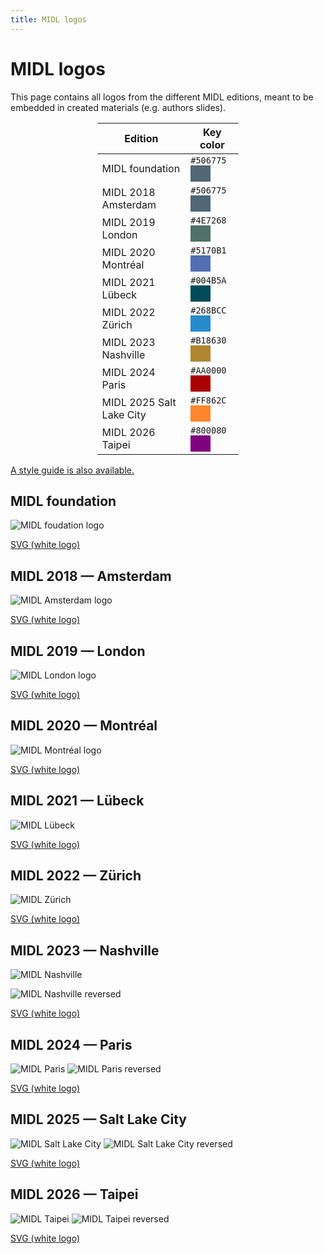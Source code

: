 ```yaml
---
title: MIDL logos
---
```

<style>
.box {
  float: left;
  height: 1.625em;
  width: 2em;
}

table {
  width: 45%;
}
</style>
# MIDL logos
This page contains all logos from the different MIDL editions, meant to be embedded in created materials (e.g. authors slides).
<!-- An alternative `.svg` version is available, and the html code of the key-color of each edition is also mentioned. -->

<center>

| Edition | Key color |
|---------|-----------|
| MIDL foundation | `#506775` <div class="box" style="background-color: #506775"></div> |
| MIDL 2018 Amsterdam | `#506775` <div class="box" style="background-color: #506775"></div> |
| MIDL 2019 London | `#4E7268` <div class="box" style="background-color: #4E7268"></div> |
| MIDL 2020 Montréal | `#5170B1` <div class="box" style="background-color: #5170B1"></div> |
| MIDL 2021 Lübeck | `#004B5A` <div class="box" style="background-color: #004B5A"></div> |
| MIDL 2022 Zürich | `#268BCC` <div class="box" style="background-color: #268BCC"></div> |
| MIDL 2023 Nashville | `#B18630` <div class="box" style="background-color: #B18630"></div> |
| MIDL 2024 Paris | `#AA0000` <div class="box" style="background-color: #AA0000"></div> |
| MIDL 2025 Salt Lake City | `#FF862C` <div class="box" style="background-color: #FF862C"></div> |
| MIDL 2026 Taipei | `#800080` <div class="box" style="background-color: #800080"></div> |

</center>

[A style guide is also available.](/style-guide.html)

## MIDL foundation
![MIDL foudation logo](/logos/midl/logo_color.png)

[SVG (white logo)](/logos/midl/logo_white.svg)

## MIDL 2018 — Amsterdam
![MIDL Amsterdam logo](/logos/2018/logo.png)

[SVG (white logo)](/logos/2018/logo_white.svg)

## MIDL 2019 — London
![MIDL London logo](/logos/2019/logo.png)

[SVG (white logo)](/logos/2019/logo_white.svg)

## MIDL 2020 — Montréal
![MIDL Montréal logo](/logos/2020/logo.png)

[SVG (white logo)](/logos/2020/logo_white.svg)

## MIDL 2021 — Lübeck
![MIDL Lübeck](/logos/2021/logo.png)

[SVG (white logo)](/logos/2021/logo_white.svg)

## MIDL 2022 — Zürich
![MIDL Zürich](/logos/2022/logo.png)

[SVG (white logo)](/logos/2022/logo_white.svg)

## MIDL 2023 — Nashville
![MIDL Nashville](/logos/2023/logo.png)

![MIDL Nashville reversed](/logos/2023/logo_gold.png)

[SVG (white logo)](/logos/2023/logo_white.svg)

## MIDL 2024 — Paris
![MIDL Paris](/logos/2024/logo.png)
![MIDL Paris reversed](/logos/2024/logo_red.png)

[SVG (white logo)](/logos/2024/logo_white.svg)

## MIDL 2025 — Salt Lake City
![MIDL Salt Lake City](/logos/2025/logo.png)
![MIDL Salt Lake City reversed](/logos/2025/logo_color.png)

[SVG (white logo)](/logos/2025/logo_white.svg)

## MIDL 2026 — Taipei
![MIDL Taipei](/logos/2026/logo.png)
![MIDL Taipei reversed](/logos/2026/logo_color.png)

[SVG (white logo)](/logos/2026/logo_white.svg)